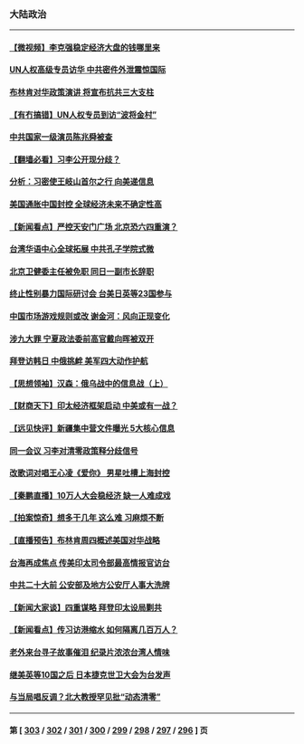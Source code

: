 ### 大陆政治
---
#### [【微视频】李克强稳定经济大盘的钱哪里来](../../pages/ncid277/n13745943.md) 
#### [UN人权高级专员访华 中共密件外泄震惊国际](../../pages/ncid277/n13745817.md) 
#### [布林肯对华政策演讲 将宣布抗共三大支柱](../../pages/ncid277/n13745974.md) 
#### [【有冇搞错】UN人权专员到访“波将金村”](../../pages/ncid277/n13745359.md) 
#### [中共国家一级演员陈兆舜被查](../../pages/ncid277/n13745737.md) 
#### [【翻墙必看】习李公开现分歧？](../../pages/ncid277/n13745511.md) 
#### [分析：习密使王岐山首尔之行 向美递信息](../../pages/ncid277/n13745482.md) 
#### [美国通胀中国封控 全球经济未来不确定性高](../../pages/ncid277/n13745529.md) 
#### [【新闻看点】严控天安门广场 北京恐六四重演？](../../pages/ncid277/n13745195.md) 
#### [台湾华语中心全球拓展 中共孔子学院式微](../../pages/ncid277/n13745484.md) 
#### [北京卫健委主任被免职 同日一副市长辞职](../../pages/ncid277/n13745420.md) 
#### [终止性别暴力国际研讨会 台美日英等23国参与](../../pages/ncid277/n13745455.md) 
#### [中国市场游戏规则或改 谢金河：风向正现变化](../../pages/ncid277/n13745383.md) 
#### [涉九大罪 宁夏政法委前高官戴向晖被双开](../../pages/ncid277/n13745421.md) 
#### [拜登访韩日 中俄挑衅 美军四大动作护航](../../pages/ncid277/n13745423.md) 
#### [【思想领袖】汉森：俄乌战中的信息战（上）](../../pages/ncid277/n13709254.md) 
#### [【财商天下】印太经济框架启动 中美或有一战？](../../pages/ncid277/n13745214.md) 
#### [【远见快评】新疆集中营文件曝光 5大核心信息](../../pages/ncid277/n13745312.md) 
#### [同一会议 习李对清零政策释分歧信号](../../pages/ncid277/n13745273.md) 
#### [改歌词对唱王心凌《爱你》 男星吐槽上海封控](../../pages/ncid277/n13745219.md) 
#### [【秦鹏直播】10万人大会稳经济 缺一人难成戏](../../pages/ncid277/n13745294.md) 
#### [【拍案惊奇】想多干几年 这么难 习麻烦不断](../../pages/ncid277/n13745170.md) 
#### [【直播预告】布林肯周四概述美国对华战略](../../pages/ncid277/n13745109.md) 
#### [台海再成焦点 传美印太司令部最高情报官访台](../../pages/ncid277/n13744969.md) 
#### [中共二十大前 公安部及地方公安厅人事大洗牌](../../pages/ncid277/n13745022.md) 
#### [【新闻大家谈】四重谋略 拜登印太设局剿共](../../pages/ncid277/n13744616.md) 
#### [【新闻看点】传习访港缩水 如何隔离几百万人？](../../pages/ncid277/n13744426.md) 
#### [老外来台寻子故事催泪 纪录片浓浓台湾人情味](../../pages/ncid277/n13744778.md) 
#### [继美英等10国之后 日本捷克世卫大会为台发声](../../pages/ncid277/n13744722.md) 
#### [与当局唱反调？北大教授罕见批“动态清零”](../../pages/ncid277/n13744643.md) 

---
#### 第 [ [303](./303.md) / [302](./302.md) / [301](./301.md) / [300](./300.md) / [299](./299.md) / [298](./298.md) / [297](./297.md) / [296](./296.md) ] 页
